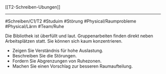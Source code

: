 [[T2-Schreiben-Ubungen]]

---

#Schreiben/C1/T2 #Studuim #Störung
#Physical/Raumprobleme #Physical/Lärm #Team/Ruhe


Die Bibliothek ist überfüllt und laut. Gruppenarbeiten finden direkt neben Arbeitsplätzen statt. Sie können sich kaum konzentrieren.
- Zeigen Sie Verständnis für hohe Auslastung.
- Beschreiben Sie die Störungen.
- Fordern Sie Abgrenzungen von Ruhezonen.
- Machen Sie einen Vorschlag zur besseren Raumaufteilung.